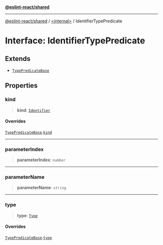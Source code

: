 [**@eslint-react/shared**](../../README.md)

***

[@eslint-react/shared](../../README.md) / [\<internal\>](../README.md) / IdentifierTypePredicate

# Interface: IdentifierTypePredicate

## Extends

- [`TypePredicateBase`](TypePredicateBase.md)

## Properties

### kind

> **kind**: [`Identifier`](../README.md#identifier-2)

#### Overrides

[`TypePredicateBase`](TypePredicateBase.md).[`kind`](TypePredicateBase.md#kind)

***

### parameterIndex

> **parameterIndex**: `number`

***

### parameterName

> **parameterName**: `string`

***

### type

> **type**: [`Type`](Type.md)

#### Overrides

[`TypePredicateBase`](TypePredicateBase.md).[`type`](TypePredicateBase.md#type)
